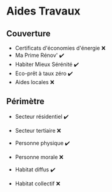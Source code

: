 # Aides Travaux

## Couverture

- Certificats d'économies d'énergie ❌
- Ma Prime Rénov' ✔️
- Habiter Mieux Sérénité ✔️
- Eco-prêt à taux zéro ✔️
- Aides locales ❌

## Périmètre

- Secteur résidentiel ✔️
- Secteur tertiaire ❌

- Personne physique ✔️
- Personne morale ❌

- Habitat diffus ✔️
- Habitat collectif ❌
